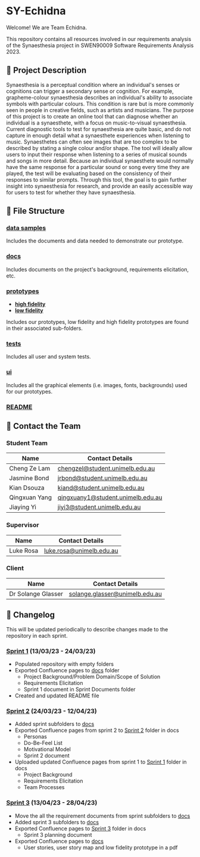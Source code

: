# SY-Echidna
Welcome! We are Team Echidna.

This repository contains all resources involved in our requirements analysis of the Synaesthesia project in SWEN90009 Software Requirements Analysis 2023.
 
## :speech_balloon: Project Description
Synaesthesia is a perceptual condition where an individual's senses or cognitions can trigger a secondary sense or cognition. For example, grapheme-colour synaesthesia describes an individual's ability to associate symbols with particular colours. This condition is rare but is more commonly seen in people in creative fields, such as artists and musicians. The purpose of this project is to create an online tool that can diagnose whether an individual is a synaesthete, with a focus on music-to-visual synaesthesia. Current diagnostic tools to test for synaesthesia are quite basic, and do not capture in enough detail what a synaesthete experiences when listening to music. Synaesthetes can often see images that are too complex to be described by stating a single colour and/or shape. The tool will ideally allow users to input their response when listening to a series of musical sounds and songs in more detail. Because an individual synaesthete would normally have the same response for a particular sound or song every time they are played, the test will be evaluating based on the consistency of their responses to similar prompts. Through this tool, the goal is to gain further insight into synaesthesia for research, and provide an easily accessible way for users to test for whether they have synaesthesia.

## :file_folder: File Structure
### [data samples](data%20samples)
Includes the documents and data needed to demonstrate our prototype.

### [docs](docs)
Includes documents on the project's background, requirements elicitation, etc. 

### [prototypes](prototypes)
- **[high fidelity](prototypes/high%20fidelity)**
- **[low fidelity](prototypes/low%20fidelity)**

Includes our prototypes, low fidelity and high fidelity prototypes are found in their associated sub-folders.

### [tests](tests)
Includes all user and system tests.

### [ui](ui)
Includes all the graphical elements (i.e. images, fonts, backgrounds) used for our prototypes.

### [README](README.md)

## :busts_in_silhouette: Contact the Team
### Student Team
| Name | Contact Details |
| ---- | --------------- |
| Cheng Ze Lam | chengzel@student.unimelb.edu.au
| Jasmine Bond | jrbond@student.unimelb.edu.au
| Kian Dsouza | kiand@student.unimelb.edu.au
| Qingxuan Yang | qingxuany1@student.unimelb.edu.au
| Jiaying Yi |  jiyi3@student.unimelb.edu.au

### Supervisor 
| Name | Contact Details |
| ---- | --------------- |
| Luke Rosa | luke.rosa@unimelb.edu.au |

### Client
| Name | Contact Details |
| ---- | --------------- |
| Dr Solange Glasser | solange.glasser@unimelb.edu.au |

## :running: Changelog
This will be updated periodically to describe changes made to the repository in each sprint.

### [Sprint 1](https://github.com/SWEN90009-2023/SY-Echidna/releases/tag/SWEN90009_2023_SY_ECHIDNA_BL_SPRINT1) (13/03/23 - 24/03/23)
* Populated repository with empty folders
* Exported Confluence pages to [docs](docs) folder
    * Project Background/Problem Domain/Scope of Solution
    * Requirements Elicitation
    * Sprint 1 document in Sprint Documents folder
* Created and updated README file

### [Sprint 2](https://github.com/SWEN90009-2023/SY-Echidna/releases/tag/SWEN90009_2023_SY_ECHIDNA_BL_SPRINT2) (24/03/23 - 12/04/23)
* Added sprint subfolders to [docs](docs)
* Exported Confluence pages from sprint 2 to [Sprint 2](https://github.com/SWEN90009-2023/SY-Echidna/blob/main/docs/Sprint_Planning_Document/Sprint2_Planning.pdf) folder in docs
    * Personas
    * Do-Be-Feel List
    * Motivational Model
    * Sprint 2 document
* Uploaded updated Confluence pages from sprint 1 to [Sprint 1](https://github.com/SWEN90009-2023/SY-Echidna/blob/main/docs/Sprint_Planning_Document/Sprint1_Planning.pdf) folder in docs
    * Project Background
    * Requirements Elicitation
    * Team Processes

### [Sprint 3](https://github.com/SWEN90009-2023/SY-Echidna/releases/tag/SWEN90009_2023_SY_ECHIDNA_BL_SPRINT3) (13/04/23 - 28/04/23)
* Move the all the requirement documents from sprint subfolders to [docs](docs)
* Added sprint 3 subfolders to [docs](docs)
* Exported Confluence pages to [Sprint 3](https://github.com/SWEN90009-2023/SY-Echidna/blob/main/docs/Sprint_Planning_Document/Sprint3_Planning.pdf) folder in docs
    * Sprint 3 planning document
* Exported Confluence pages to [docs](docs)
    * User stories, user story map and low fidelity prototype in a pdf


